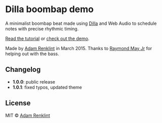 # Dilla boombap demo

A minimalist boombap beat made using [Dilla](https://www.npmjs.com/package/dilla) and Web Audio to schedule notes with precise rhythmic timing.

[Read the tutorial](http://adamrenklint.com/making-boombap-beat-with-dilla) or [check out the demo](http://adamrenklint.github.io/dilla-boombap-demo).

Made by [Adam Renklint](http://adamrenklint.com) in March 2015. Thanks to [Raymond May Jr](https://github.com/octatone) for helping out with the bass.

## Changelog

- **1.0.0**: public release
- **1.0.1**: fixed typos, updated theme

## License

MIT © [Adam Renklint](http://adamrenklint.com)
